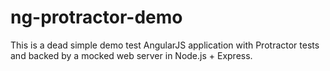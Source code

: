 # ng-protractor-demo

This is a dead simple demo test AngularJS application with Protractor tests and backed by a mocked web server in Node.js + Express.
